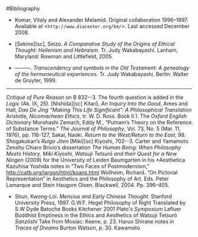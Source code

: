 #Bibliography

* Komar, Vitaly and Alexander Melamid. Original collaboration 1996–1997. Available at <`http://www.diacenter.org/km/`>. Last accessed December 2008.

* [Sekine][sc], Seizo. _A Comparative Study of the Origins of Ethical Thought: Hellenism and Hebraism_. Tr. Judy Wakabayashi. Lanham, Maryland: Rowman and Littlefield, 2005.

* ———. _Transcendency and symbols in the Old Testament: A genealogy of the hermeneutical experiences_. Tr. Judy Wakabayashi. Berlin: Walter de Gruyter, 1999.

- - - -

_Critique of Pure Reason_ on B 832--3. The fourth question is added in the _Logic_ (Ak. IX, 25).
[Nishida][sc] Kitarō, _An Inquiry Into the Good_,
Ames and Hall, _Dao De Jing “Making This Life Significant”: A Philosophical Translation_
Aristotle, _Nicomachean Ethics_, tr. W. D. Ross. Book II.1. 
The _Oxford English Dictionary_
Morohashi
Zemach, Eddy M., “Putnam’s Theory on the Reference of Substance Terms.” _The Journal of Philosophy_, Vol. 73, No. 5 (Mar. 11, 1976), pp. 116-127,
Sakai, Naoki. _Return to the West/Return to the East_, 98.
Shogakukan’s _Ruigo Jiten_
[Miki][sc] Kiyoshi, 702--3.
Carter and Yamamoto
Zenshu
Chiaro Brivio’s dissertation _The Human Being: When Philosophy Meets History, Miki Kiyoshi, Watsuji Tetsurō and their Quest for a New Ningen_ (2009) for the University of Leiden
Baumgarten in his *Aesthetica
Kazuhisa Yoshida notes in "Two Faces of Postmodernism," 
http://catb.org/jargon/html/koans.html
Wollheim, Richard. “On Pictorial Representation” in Aesthetics and the Philosophy of Art. Eds. Peter Lamarque and Stein Haugom Olsen. Blackwell, 2004. Pp. 396–405.
* Shun, Kwong-Loi. _Mencius and Early Chinese Thought_. Stanford University Press, 1997.
G.W.F. Hegel Philosophy of Right Translated by S.W Dyde Batoche Books Kitchener 2001
Plato's _Symposium_
Lafluer Buddhist Emptiness in the Ethics and Aesthetics of Watsuji Tetsurō
_Sanzōshi_
Take from Mosiac:
	Keene, p. 23.
	Haruo Shirane notes in _Traces of Dreams_
	Burton Watson, p. 30. 
	Kawamoto